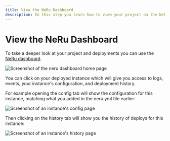 ```yaml
---
title: View the NeRu Dashboard
description: In this step you learn how to view your project on the NeRu Dashboard
---
```


# View the NeRu Dashboard

To take a deeper look at your project and deployments you can use the [NeRu dashboard](https://dashboard.serverless.vonage.com/).

![Screenshot of the neru dashboard home page](/images/neru/neru-dashboard-home.png)

You can click on your deployed instance which will give you access to logs, events, your instance's configuration, and deployment history. 

For example opening the config tab will show the configuration for this instance, matching what you added in the neru.yml file earlier:

![Screenshot of an instance's config page](/images/neru/neru-dashboard-config.png)

Then clicking on the history tab will show you the history of deploys for this instance:

![Screenshot of an instance's history page](/images/neru/neru-dashboard-history.png)

